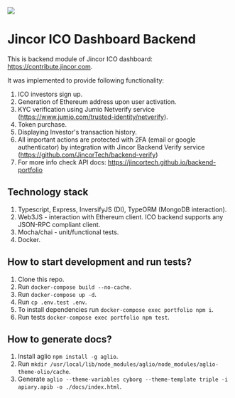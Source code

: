 ![](https://habrastorage.org/webt/59/d5/42/59d542206afbe280817420.png)

# Jincor ICO Dashboard Backend
This is backend module of Jincor ICO dashboard: https://contribute.jincor.com.

It was implemented to provide following functionality:
1. ICO investors sign up.
1. Generation of Ethereum address upon user activation.
1. KYC verification using Jumio Netverify service (https://www.jumio.com/trusted-identity/netverify).
1. Token purchase.
1. Displaying Investor's transaction history.
1. All important actions are protected with 2FA (email or google authenticator) by integration with Jincor Backend Verify service (https://github.com/JincorTech/backend-verify)
1. For more info check API docs: https://jincortech.github.io/backend-portfolio

## Technology stack

1. Typescript, Express, InversifyJS (DI), TypeORM (MongoDB interaction).
1. Web3JS - interaction with Ethereum client. ICO backend supports any JSON-RPC compliant client.
1. Mocha/chai - unit/functional tests.
1. Docker.

## How to start development and run tests?

1. Clone this repo.
1. Run `docker-compose build --no-cache`.
1. Run `docker-compose up -d`.
1. Run `cp .env.test .env`.
1. To install dependencies run `docker-compose exec portfolio npm i`.
1. Run tests `docker-compose exec portfolio npm test`.

## How to generate docs?

1. Install aglio `npm install -g aglio`.
1. Run `mkdir /usr/local/lib/node_modules/aglio/node_modules/aglio-theme-olio/cache`.
1. Generate `aglio --theme-variables cyborg --theme-template triple -i apiary.apib -o ./docs/index.html`.
